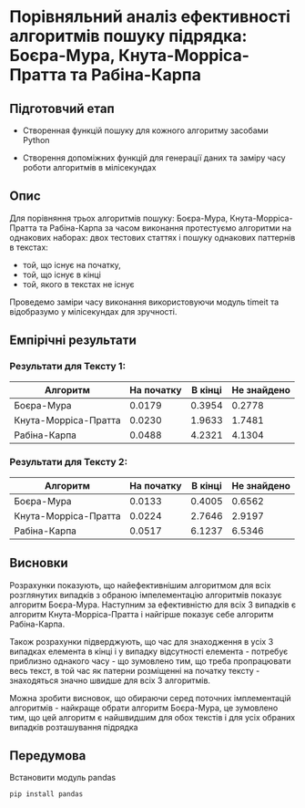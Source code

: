 # Порівняльний аналіз ефективності алгоритмів пошуку підрядка: Боєра-Мура, Кнута-Морріса-Пратта та Рабіна-Карпа

## Підготовчий етап

- Створенная функцій пошуку для кожного алгоритму засобами Python

- Створення допоміжних функцій для генерації даних та заміру часу роботи алгоритмів в мілісекундах

## Опис

Для порівняння трьох алгоритмів пошуку: Боєра-Мура, Кнута-Морріса-Пратта та Рабіна-Карпа за часом виконання протестуємо алгоритми на однакових наборах: двох тестових статтях і пошуку однакових паттернів в текстах:

- той, що існує на початку,
- той, що існує в кінці
- той, якого в текстах не існує

Проведемо заміри часу виконання використовуючи модуль timeit та відобразумо у мілісекундах для зручності.

## Емпірічні результати

### Результати для Тексту 1:

| Алгоритм             | На початку | В кінці | Не знайдено |
| -------------------- | ---------- | ------- | ----------- |
| Боєра-Мура           | 0.0179     | 0.3954  | 0.2778      |
| Кнута-Морріса-Пратта | 0.0230     | 1.9633  | 1.7481      |
| Рабіна-Карпа         | 0.0488     | 4.2321  | 4.1304      |

### Результати для Тексту 2:

| Алгоритм             | На початку | В кінці | Не знайдено |
| -------------------- | ---------- | ------- | ----------- |
| Боєра-Мура           | 0.0133     | 0.4005  | 0.6562      |
| Кнута-Морріса-Пратта | 0.0224     | 2.7646  | 2.9197      |
| Рабіна-Карпа         | 0.0517     | 6.1237  | 6.5346      |

## Висновки

Розрахунки показують, що найефективнішим алгоритмом для всіх розглянутих випадків з обраною імпелементацію алгоритмів показує алгоритм Боєра-Мура. Наступним за ефективністю для всіх 3 випадків є алгоритм Кнута-Морріса-Пратта і найгірше показує себе алгоритм Рабіна-Карпа.

Також розрахунки підверджують, що час для знаходження в усіх 3 випадках елемента в кінці і у випадку відсутності елемента - потребує приблизно однакого часу - що зумовлено тим, що треба пропрацювати весь текст, в той час як патерни розміщенні на початку тексту - знаходяться значно швидше для всіх 3 алгоритмів.

Можна зробити висновок, що обираючи серед поточних імплементацій алгоритмів - найкраще обрати алгоритм Боєра-Мура, це зумовлено тим, що цей алгоритм є найшвидшим для обох текстів і для усіх обраних випадків розташування підрядка

## Передумова

Встановити модуль pandas

```
pip install pandas
```
